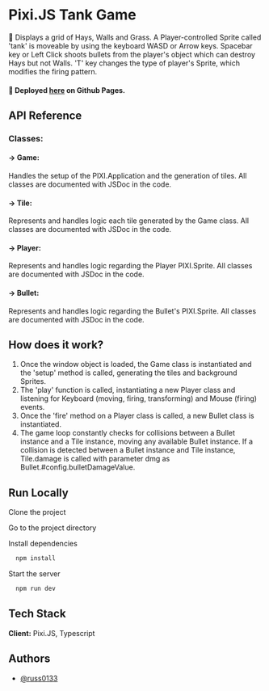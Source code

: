# Pixi.JS Tank Game

👀 Displays a grid of Hays, Walls and Grass. A Player-controlled Sprite called 'tank' is moveable by using the keyboard WASD or Arrow keys. Spacebar key or Left Click shoots bullets from the player's object which can destroy Hays but not Walls. 'T' key changes the type of player's Sprite, which modifies the firing pattern.

#### 🚀 Deployed [here]() on Github Pages.

## API Reference

### Classes:

#### -> Game:

Handles the setup of the PIXI.Application and the generation of tiles. All classes are documented with JSDoc in the code.

#### -> Tile:

Represents and handles logic each tile generated by the Game class. All classes are documented with JSDoc in the code.

#### -> Player:

Represents and handles logic regarding the Player PIXI.Sprite. All classes are documented with JSDoc in the code.

#### -> Bullet:

Represents and handles logic regarding the Bullet's PIXI.Sprite. All classes are documented with JSDoc in the code.

## How does it work?

1. Once the window object is loaded, the Game class is instantiated and the 'setup' method is called, generating the tiles and background Sprites.
2. The 'play' function is called, instantiating a new Player class and listening for Keyboard (moving, firing, transforming) and Mouse (firing) events.
3. Once the 'fire' method on a Player class is called, a new Bullet class is instantiated.
4. The game loop constantly checks for collisions between a Bullet instance and a Tile instance, moving any available Bullet instance. If a collision is detected between a Bullet instance and Tile instance, Tile.damage is called with parameter dmg as Bullet.#config.bulletDamageValue.

## Run Locally

Clone the project

Go to the project directory

Install dependencies

```bash
  npm install
```

Start the server

```bash
  npm run dev
```

## Tech Stack

**Client:** Pixi.JS, Typescript

## Authors

- [@russ0133](https://www.github.com/russ0133)
